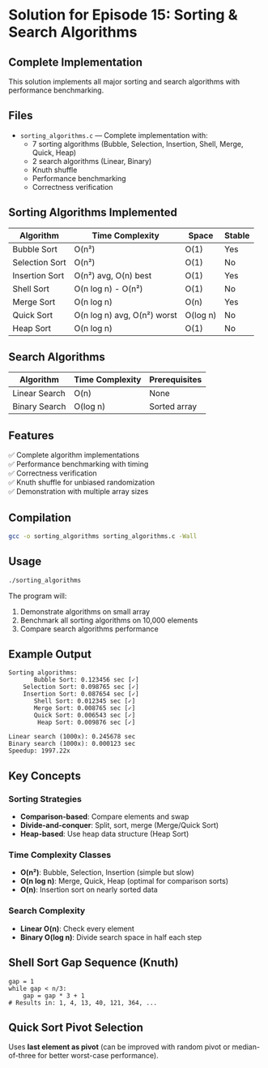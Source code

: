 # Solution for Episode 15: Sorting & Search Algorithms

## Complete Implementation

This solution implements all major sorting and search algorithms with performance benchmarking.

## Files

- `sorting_algorithms.c` — Complete implementation with:
  - 7 sorting algorithms (Bubble, Selection, Insertion, Shell, Merge, Quick, Heap)
  - 2 search algorithms (Linear, Binary)
  - Knuth shuffle
  - Performance benchmarking
  - Correctness verification

## Sorting Algorithms Implemented

| Algorithm | Time Complexity | Space | Stable |
|-----------|----------------|-------|--------|
| Bubble Sort | O(n²) | O(1) | Yes |
| Selection Sort | O(n²) | O(1) | No |
| Insertion Sort | O(n²) avg, O(n) best | O(1) | Yes |
| Shell Sort | O(n log n) - O(n²) | O(1) | No |
| Merge Sort | O(n log n) | O(n) | Yes |
| Quick Sort | O(n log n) avg, O(n²) worst | O(log n) | No |
| Heap Sort | O(n log n) | O(1) | No |

## Search Algorithms

| Algorithm | Time Complexity | Prerequisites |
|-----------|----------------|---------------|
| Linear Search | O(n) | None |
| Binary Search | O(log n) | Sorted array |

## Features

✅ Complete algorithm implementations  
✅ Performance benchmarking with timing  
✅ Correctness verification  
✅ Knuth shuffle for unbiased randomization  
✅ Demonstration with multiple array sizes  

## Compilation

```bash
gcc -o sorting_algorithms sorting_algorithms.c -Wall
```

## Usage

```bash
./sorting_algorithms
```

The program will:
1. Demonstrate algorithms on small array
2. Benchmark all sorting algorithms on 10,000 elements
3. Compare search algorithms performance

## Example Output

```
Sorting algorithms:
       Bubble Sort: 0.123456 sec [✓]
    Selection Sort: 0.098765 sec [✓]
    Insertion Sort: 0.087654 sec [✓]
       Shell Sort: 0.012345 sec [✓]
       Merge Sort: 0.008765 sec [✓]
       Quick Sort: 0.006543 sec [✓]
        Heap Sort: 0.009876 sec [✓]

Linear search (1000x): 0.245678 sec
Binary search (1000x): 0.000123 sec
Speedup: 1997.22x
```

## Key Concepts

### Sorting Strategies

- **Comparison-based**: Compare elements and swap
- **Divide-and-conquer**: Split, sort, merge (Merge/Quick Sort)
- **Heap-based**: Use heap data structure (Heap Sort)

### Time Complexity Classes

- **O(n²)**: Bubble, Selection, Insertion (simple but slow)
- **O(n log n)**: Merge, Quick, Heap (optimal for comparison sorts)
- **O(n)**: Insertion sort on nearly sorted data

### Search Complexity

- **Linear O(n)**: Check every element
- **Binary O(log n)**: Divide search space in half each step

## Shell Sort Gap Sequence (Knuth)

```
gap = 1
while gap < n/3:
    gap = gap * 3 + 1
# Results in: 1, 4, 13, 40, 121, 364, ...
```

## Quick Sort Pivot Selection

Uses **last element as pivot** (can be improved with random pivot or median-of-three for better worst-case performance).

